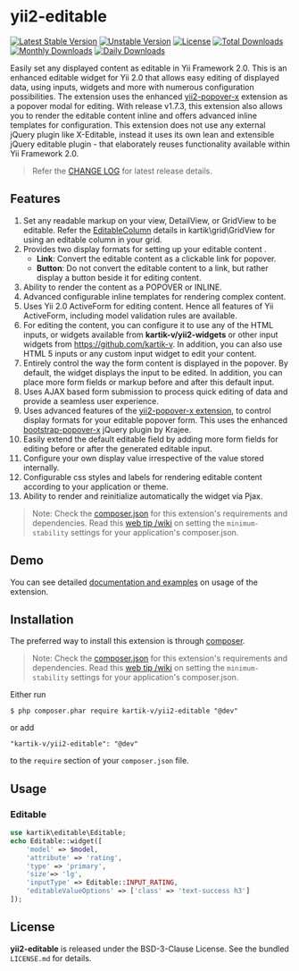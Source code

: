 yii2-editable
=============

[![Latest Stable Version](https://poser.pugx.org/kartik-v/yii2-editable/v/stable)](https://packagist.org/packages/kartik-v/yii2-editable)
[![Unstable Version](https://poser.pugx.org/kartik-v/yii2-krajee-base/v/unstable)](https://packagist.org/packages/kartik-v/yii2-editable)
[![License](https://poser.pugx.org/kartik-v/yii2-editable/license)](https://packagist.org/packages/kartik-v/yii2-editable)
[![Total Downloads](https://poser.pugx.org/kartik-v/yii2-editable/downloads)](https://packagist.org/packages/kartik-v/yii2-editable)
[![Monthly Downloads](https://poser.pugx.org/kartik-v/yii2-editable/d/monthly)](https://packagist.org/packages/kartik-v/yii2-editable)
[![Daily Downloads](https://poser.pugx.org/kartik-v/yii2-editable/d/daily)](https://packagist.org/packages/kartik-v/yii2-editable)

Easily set any displayed content as editable in Yii Framework 2.0. This is an enhanced editable widget for Yii 2.0 that allows easy editing of displayed data, using inputs, widgets and more with numerous configuration possibilities. The extension uses the enhanced [yii2-popover-x](http://demos.krajee.com/popover-x) extension as a popover modal for editing. With release v1.7.3, this extension also allows you to render the editable content inline and offers advanced inline templates for configuration. This extension does not use any external jQuery plugin like X-Editable, instead it uses its own lean and extensible
 jQuery editable plugin - that elaborately reuses functionality available within Yii Framework 2.0.

> Refer the [CHANGE LOG](https://github.com/kartik-v/yii2-editable/blob/master/CHANGE.md) for latest release details.

## Features  

1. Set any readable markup on your view, DetailView, or GridView to be editable. Refer the [EditableColumn](http://demos.krajee.com/grid#editable-column) details in kartik\grid\GridView for using an editable column in your grid.
2. Provides two display formats for setting up your editable content . 
   - **Link**: Convert the editable content as a clickable link for popover.
   - **Button**: Do not convert the editable content to a link, but rather display a button beside it for editing content.
3. Ability to render the content as a POPOVER or INLINE.
4. Advanced configurable inline templates for rendering complex content.
5. Uses Yii 2.0 ActiveForm for editing content. Hence all features of Yii ActiveForm, including model validation rules are available.
6. For editing the content, you can configure it to use any of the HTML inputs, or widgets available from **kartik-v/yii2-widgets** or other input widgets from https://github.com/kartik-v. 
   In addition, you can also use HTML 5 inputs or any custom input widget to edit your content.
7. Entirely control the way the form content is displayed in the popover. By default, the widget displays the input to be edited. In addition, you can place
   more form fields or markup before and after this default input.
8. Uses AJAX based form submission to process quick editing of data and provide a seamless user experience.
9. Uses advanced features of the [yii2-popover-x extension](http://demos.krajee.com/popover-x), to control display formats for your editable popover form. This
   uses the enhanced [bootstrap-popover-x](http://plugins.krajee.com/popover-x) jQuery plugin by Krajee.
10. Easily extend the default editable field by adding more form fields for editing before or after the generated editable input.
11. Configure your own display value irrespective of the value stored internally.
12. Configurable css styles and labels for rendering editable content according to your application or theme.
13. Ability to render and reinitialize automatically the widget via Pjax.
 
> Note: Check the [composer.json](https://github.com/kartik-v/yii2-money/blob/master/composer.json) for this extension's requirements and dependencies. 
Read this [web tip /wiki](http://webtips.krajee.com/setting-composer-minimum-stability-application/) on setting the `minimum-stability` settings for your application's composer.json.

## Demo

You can see detailed [documentation and examples](http://demos.krajee.com/editable) on usage of the extension.

## Installation

The preferred way to install this extension is through [composer](http://getcomposer.org/download/).


> Note: Check the [composer.json](https://github.com/kartik-v/yii2-editable/blob/master/composer.json) for this extension's requirements and dependencies. 
Read this [web tip /wiki](http://webtips.krajee.com/setting-composer-minimum-stability-application/) on setting the `minimum-stability` settings for your application's composer.json.

Either run

```
$ php composer.phar require kartik-v/yii2-editable "@dev"
```

or add

```
"kartik-v/yii2-editable": "@dev"
```

to the ```require``` section of your `composer.json` file.

## Usage

### Editable

```php
use kartik\editable\Editable;
echo Editable::widget([
    'model' => $model, 
    'attribute' => 'rating',
    'type' => 'primary',
    'size'=> 'lg',
    'inputType' => Editable::INPUT_RATING,
    'editableValueOptions' => ['class' => 'text-success h3']
]);
```

## License

**yii2-editable** is released under the BSD-3-Clause License. See the bundled `LICENSE.md` for details.